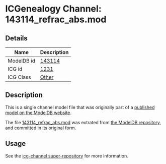 # ICGenealogy Channel: 143114\_refrac\_abs.mod

## Details

Name | Description
---- | -----------
ModelDB id | [143114](http://senselab.med.yale.edu/ModelDB/ShowModel.cshtml?model=143114)
ICG id | [1231](http://icg.neurotheory.ox.ac.uk/channels/other/1231)
ICG Class | [Other](http://icg.neurotheory.ox.ac.uk/channels/other)

## Description

This is a single channel model file that was originally part of a [published model on the ModelDB website](http://senselab.med.yale.edu/mModelDB/ShowModel.cshtml?model=143114).

The file [143114\_refrac\_abs.mod](143114_refrac_abs.mod) was extrated from [the ModelDB repository](http://senselab.med.yale.edu/ModelDB/ShowModel.cshtml?model=143114), and committed in its original form.

## Usage

See the [icg-channel super-repository](https://github.com/icgenealogy/icg-channels) for more information.